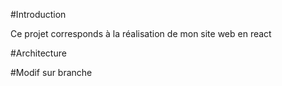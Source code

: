 #Introduction

Ce projet corresponds à la réalisation de mon site web en react

#Architecture

#Modif sur branche

